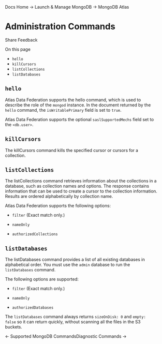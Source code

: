 Docs Home → Launch & Manage MongoDB → MongoDB Atlas

# Administration Commands

Share Feedback

On this page

  * `hello`
  * `killCursors`
  * `listCollections`
  * `listDatabases`

## `hello`

Atlas Data Federation supports the hello command, which is used to describe
the role of the `mongod` instance. In the document returned by the `hello`
command, the `isWritablePrimary` field is set to `true`.

Atlas Data Federation supports the optional `saslSupportedMechs` field set to
the `<db.user>`.

## `killCursors`

The killCursors command kills the specified cursor or cursors for a
collection.

## `listCollections`

The listCollections command retrieves information about the collections in a
database, such as collection names and options. The response contains
information that can be used to create a cursor to the collection information.
Results are ordered alphabetically by collection name.

Atlas Data Federation supports the following options:

  * `filter` (Exact match only.)

  * `nameOnly`

  * `authorizedCollections`

## `listDatabases`

The listDatabases command provides a list of all existing databases in
alphabetical order. You must use the `admin` database to run the
`listDatabases` command.

The following options are supported:

  * `filter` (Exact match only.)

  * `nameOnly`

  * `authorizedDatabases`

The `listDatabases` command always returns `sizeOnDisk: 0` and `empty: false`
so it can return quickly, without scanning all the files in the S3 buckets.

← Supported MongoDB CommandsDiagnostic Commands →

